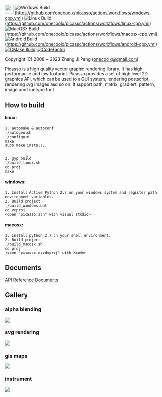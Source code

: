 <a href="https://github.com/sponsors/onecoolx" target="_blank"><img align="left" src="http://onecoolx.github.io/picasso/res/sponsor.png" height="28px"></a>
![Windows Build](https://github.com/onecoolx/picasso/workflows/Windows%20Build/badge.svg)(https://github.com/onecoolx/picasso/actions/workflows/windows-cpp.yml) ![Linux Build](https://github.com/onecoolx/picasso/workflows/Linux%20Build/badge.svg)(https://github.com/onecoolx/picasso/actions/workflows/linux-cpp.yml) ![MacOSX Build](https://github.com/onecoolx/picasso/workflows/MacOSX%20Build/badge.svg)(https://github.com/onecoolx/picasso/actions/workflows/macosx-cpp.yml) ![Android Build](https://github.com/onecoolx/picasso/workflows/Android%20Build/badge.svg)(https://github.com/onecoolx/picasso/actions/workflows/android-cpp.yml)
[![CMake Build](https://github.com/onecoolx/picasso/actions/workflows/cmake-multi-platform.yml/badge.svg)](https://github.com/onecoolx/picasso/actions/workflows/cmake-multi-platform.yml)
[![CodeFactor](https://www.codefactor.io/repository/github/onecoolx/picasso/badge)](https://www.codefactor.io/repository/github/onecoolx/picasso)

Copyright (C) 2008 ~ 2023 Zhang Ji Peng  (onecoolx@gmail.com)

Picasso is a high quality vector graphic rendering library. It has high performance and low footprint. Picasso provides a set of high level 2D graphics API, which can be used to a GUI system, rendering postscript, rendering svg images and so on. It support path, matrix, gradient, pattern, image and truetype font. 

## **How to build**

#### linux:
```
1. automake & autoconf
./autogen.sh
./configure
make
sudo make install;


2. gyp build
./build_linux.sh
cd proj
make
```
#### windows:
```
1. Install Active Python 2.7 on your windows system and register path environment variables.
2. Build project
./build_windows.bat
cd vcproj
<open "picasso.sln" with visual studio>
```
#### macosx:
```
1. Install python 2.7 on your shell environment.
2. Build project
./build_macosx.sh
cd proj
<open "picasso.xcodeproj" with Xcode>
```

## **Documents**
[API Reference Documents](http://onecoolx.github.io/picasso/html/modules.html)

## **Gallery**
### **alpha blending**
![](http://onecoolx.github.io/picasso/res/flowers.png)

### **svg rendering**
![](http://onecoolx.github.io/picasso/res/tiger.png)

### **gis maps**
![](http://onecoolx.github.io/picasso/res/gis.png)

### **instrument**
![](http://onecoolx.github.io/picasso/res/clock.png)

